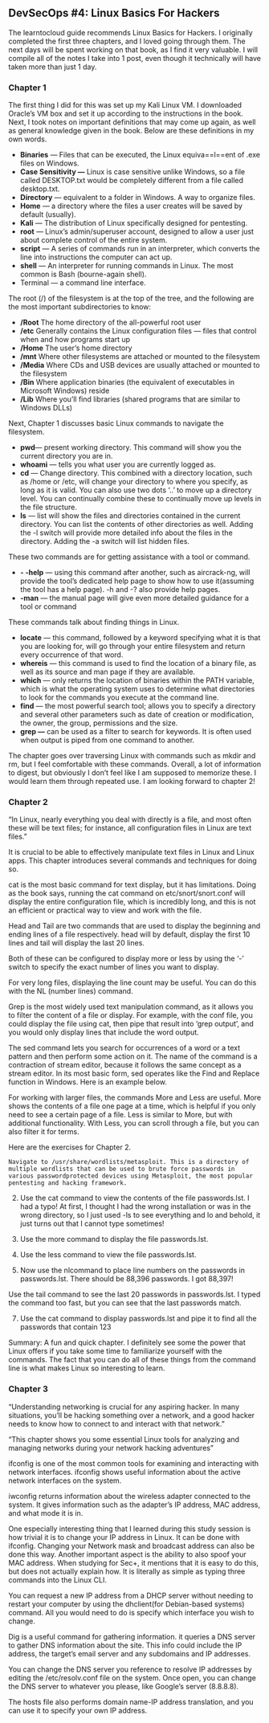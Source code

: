 ## DevSecOps #4: Linux Basics For Hackers

The learntocloud guide recommends Linux Basics for Hackers. I originally completed the first three chapters, and I loved going through them. The next days will be spent working on that book, as I find it very valuable. I will compile all of the notes I take into 1 post, even though it technically will have taken more than just 1 day.

### Chapter 1

The first thing I did for this was set up my Kali Linux VM. I downloaded Oracle’s VM box and set it up according to the instructions in the book. Next, I took notes on important definitions that may come up again, as well as general knowledge given in the book. Below are these definitions in my own words.

- **Binaries** — Files that can be executed, the Linux equiva==l==ent of .exe files on Windows.
- **Case Sensitivity —** Linux is case sensitive unlike Windows, so a file called DESKTOP.txt would be completely different from a file called desktop.txt.
- **Directory** — equivalent to a folder in Windows. A way to organize files.
- **Home** — a directory where the files a user creates will be saved by default (usually).
- **Kali** — The distribution of Linux specifically designed for pentesting.
- **root** — Linux’s admin/superuser account, designed to allow a user just about complete control of the entire system.
- **script** — A series of commands run in an interpreter, which converts the line into instructions the computer can act up.
- **shell** — An interpreter for running commands in Linux. The most common is Bash (bourne-again shell).
- Terminal — a command line interface.

The root (/) of the filesystem is at the top of the tree, and the following are the most important subdirectories to know:

- **/Root** The home directory of the all-­powerful root user
- **/etc** Generally contains the Linux configuration files — files that control when and how programs start up
- **/Home** The user’s home directory
- **/mnt** Where other filesystems are attached or mounted to the filesystem
- **/Media** Where CDs and USB devices are usually attached or mounted to the filesystem
- **/Bin** Where application binaries (the equivalent of executables in Microsoft Windows) reside
- **/Lib** Where you’ll find libraries (shared programs that are similar to Windows DLLs)

Next, Chapter 1 discusses basic Linux commands to navigate the filesystem.

- **pwd**— present working directory. This command will show you the current directory you are in.
- **whoami** — tells you what user you are currently logged as.
- **cd** — Change directory. This combined with a directory location, such as /home or /etc, will change your directory to where you specify, as long as it is valid. You can also use two dots ‘..’ to move up a directory level. You can continually combine these to continually move up levels in the file structure.
- **ls** — list will show the files and directories contained in the current directory. You can list the contents of other directories as well. Adding the -l switch will provide more detailed info about the files in the directory. Adding the -a switch will list hidden files.

These two commands are for getting assistance with a tool or command.

- **- -help** — using this command after another, such as aircrack-ng, will provide the tool’s dedicated help page to show how to use it(assuming the tool has a help page). -h and -? also provide help pages.
- **-man** — the manual page will give even more detailed guidance for a tool or command

These commands talk about finding things in Linux.

- **locate** — this command, followed by a keyword specifying what it is that you are looking for, will go through your entire filesystem and return every occurrence of that word.
- **whereis** — this command is used to find the location of a binary file, as well as its source and man page if they are available.
- **which** — only returns the location of binaries within the PATH variable, which is what the operating system uses to determine what directories to look for the commands you execute at the command line.
- **find** — the most powerful search tool; allows you to specify a directory and several other parameters such as date of creation or modification, the owner, the group, permissions and the size.
- **grep —** can be used as a filter to search for keywords. It is often used when output is piped from one command to another.

The chapter goes over traversing Linux with commands such as mkdir and rm, but I feel comfortable with these commands. Overall, a lot of information to digest, but obviously I don’t feel like I am supposed to memorize these. I would learn them through repeated use. I am looking forward to chapter 2!

### Chapter 2

“In Linux, nearly everything you deal with directly is a file, and most often these will be text files; for instance, all configuration files in Linux are text files.”

It is crucial to be able to effectively manipulate text files in Linux and Linux apps. This chapter introduces several commands and techniques for doing so.

cat is the most basic command for text display, but it has limitations. Doing as the book says, running the cat command on etc/snort/snort.conf will display the entire configuration file, which is incredibly long, and this is not an efficient or practical way to view and work with the file.

Head and Tail are two commands that are used to display the beginning and ending lines of a file respectively. head will by default, display the first 10 lines and tail will display the last 20 lines.

Both of these can be configured to display more or less by using the ‘-’ switch to specify the exact number of lines you want to display.

For very long files, displaying the line count may be useful. You can do this with the NL (number lines) command.

Grep is the most widely used text manipulation command, as it allows you to filter the content of a file or display. For example, with the conf file, you could display the file using cat, then pipe that result into ‘grep output’, and you would only display lines that include the word output.

The sed command lets you search for occurrences of a word or a text pattern and then perform some action on it. The name of the command is a contraction of stream editor, because it follows the same concept as a stream editor. In its most basic form, sed operates like the Find and Replace function in Windows. Here is an example below.

For working with larger files, the commands More and Less are useful. More shows the contents of a file one page at a time, which is helpful if you only need to see a certain page of a file. Less is similar to More, but with additional functionality. With Less, you can scroll through a file, but you can also filter it for terms.

Here are the exercises for Chapter 2.

    Navigate to /usr/share/wordlists/metasploit. This is a directory of multiple wordlists that can be used to brute force passwords in various passwordprotected devices using Metasploit, the most popular pentesting and hacking framework.

2. Use the cat command to view the contents of the file passwords.lst.
I had a typo! At first, I thought I had the wrong installation or was in the wrong directory, so I just used -ls to see everything and lo and behold, it just turns out that I cannot type sometimes!

3. Use the more command to display the file passwords.lst.

4. Use the less command to view the file passwords.lst.

5. Now use the nlcommand to place line numbers on the passwords in passwords.lst. There should be 88,396 passwords.
I got 88,397!

Use the tail command to see the last 20 passwords in passwords.lst.
I typed the command too fast, but you can see that the last passwords match.

7. Use the cat command to display passwords.lst and pipe it to find all the passwords that contain 123

Summary: A fun and quick chapter. I definitely see some the power that Linux offers if you take some time to familiarize yourself with the commands. The fact that you can do all of these things from the command line is what makes Linux so interesting to learn.

### Chapter 3

“Understanding networking is crucial for any aspiring hacker. In many situations, you’ll be hacking something over a network, and a good hacker needs to know how to connect to and interact with that network.”

“This chapter shows you some essential Linux tools for analyzing and managing networks during your network hacking adventures”

ifconfig is one of the most common tools for examining and interacting with network interfaces. ifconfig shows useful information about the active network interfaces on the system.

iwconfig returns information about the wireless adapter connected to the system. It gives information such as the adapter’s IP address, MAC address, and what mode it is in.

One especially interesting thing that I learned during this study session is how trivial it is to change your IP address in Linux. It can be done with ifconfig. Changing your Network mask and broadcast address can also be done this way. Another important aspect is the ability to also spoof your MAC address. When studying for Sec+, it mentions that it is easy to do this, but does not actually explain how. It is literally as simple as typing three commands into the Linux CLI.

You can request a new IP address from a DHCP server without needing to restart your computer by using the dhclient(for Debian-based systems) command. All you would need to do is specify which interface you wish to change.

Dig is a useful command for gathering information. it queries a DNS server to gather DNS information about the site. This info could include the IP address, the target’s email server and any subdomains and IP addresses.

You can change the DNS server you reference to resolve IP addresses by editing the /etc/resolv.conf file on the system. Once open, you can change the DNS server to whatever you please, like Google’s server (8.8.8.8).

The hosts file also performs domain name-IP address translation, and you can use it to specify your own IP address.




